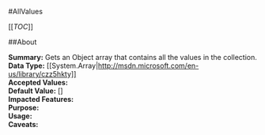 #AllValues

[[_TOC_]]

##About

**Summary:**  Gets an Object array that contains all the values in the collection.   
**Data Type:** [[System.Array|http://msdn.microsoft.com/en-us/library/czz5hkty]]  
**Accepted Values:**   
**Default Value:** []  
**Impacted Features:**   
**Purpose:**   
**Usage:**   
**Caveats:**   

